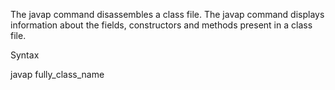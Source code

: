 The javap command disassembles a class file. The javap command displays
information about the fields, constructors and methods present in a
class file.

Syntax

javap fully_class_name